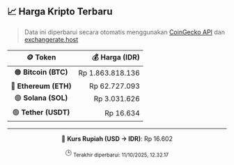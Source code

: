 

<!-- HARGA_KRIPTO -->
## 📈 Harga Kripto Terbaru

> Data ini diperbarui secara otomatis menggunakan [CoinGecko API](https://www.coingecko.com/) dan [exchangerate.host](https://exchangerate.host/)

<div align="center">

| 🪙 Token | 💰 Harga (IDR) |
|:------:|---------------:|
| 🟠 **Bitcoin (BTC)**   | Rp 1.863.818.136 |
| 🔵 **Ethereum (ETH)**  | Rp 62.727.093 |
| 🟣 **Solana (SOL)**    | Rp 3.031.626 |
| 🟢 **Tether (USDT)**   | Rp 16.634 |

---

💱 **Kurs Rupiah (USD → IDR)**: Rp 16.602

🕒 <sub>Terakhir diperbarui: 11/10/2025, 12.32.17</sub>

</div>
<!-- /HARGA_KRIPTO -->
